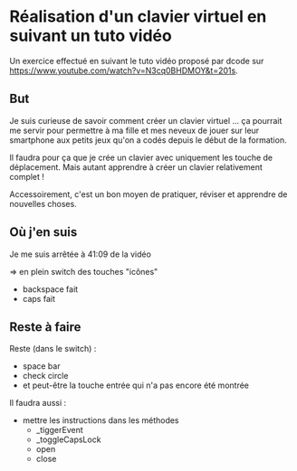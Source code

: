 # Réalisation d'un clavier virtuel en suivant un tuto vidéo

Un exercice effectué en suivant le tuto vidéo proposé par dcode sur https://www.youtube.com/watch?v=N3cq0BHDMOY&t=201s.

## But

Je suis curieuse de savoir comment créer un clavier virtuel ... ça pourrait me servir pour permettre à ma fille et mes neveux de jouer sur leur smartphone aux petits jeux qu'on a codés depuis le début de la formation.

Il faudra pour ça que je crée un clavier avec uniquement les touche de déplacement. Mais autant apprendre à créer un clavier relativement complet !

Accessoirement, c'est un bon moyen de pratiquer, réviser et apprendre de nouvelles choses.

## Où j'en suis

Je me suis arrêtée à 41:09 de la vidéo

=> en plein switch des touches "icônes"

* backspace fait
* caps fait

## Reste à faire

Reste (dans le switch) :

* space bar
* check circle
* et peut-être la touche entrée qui n'a pas encore été montrée

Il faudra aussi :

* mettre les instructions dans les méthodes
  * _tiggerEvent
  * _toggleCapsLock
  * open
  * close
